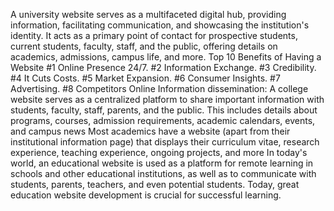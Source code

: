 A university website serves as a multifaceted digital hub, providing information, facilitating communication, and showcasing the institution's identity. It acts as a primary point of contact for prospective students, current students, faculty, staff, and the public, offering details on academics, admissions, campus life, and more. 
Top 10 Benefits of Having a Website
#1 Online Presence 24/7.
#2 Information Exchange.
#3 Credibility.
#4 It Cuts Costs.
#5 Market Expansion.
#6 Consumer Insights.
#7 Advertising.
#8 Competitors Online
Information dissemination: A college website serves as a centralized platform to share important information with students, faculty, staff, parents, and the public. This includes details about programs, courses, admission requirements, academic calendars, events, and campus news
Most academics have a website (apart from their institutional information page) that displays their curriculum vitae, research experience, teaching experience, ongoing projects, and more
In today's world, an educational website is used as a platform for remote learning in schools and other educational institutions, as well as to communicate with students, parents, teachers, and even potential students. Today, great education website development is crucial for successful learning.
